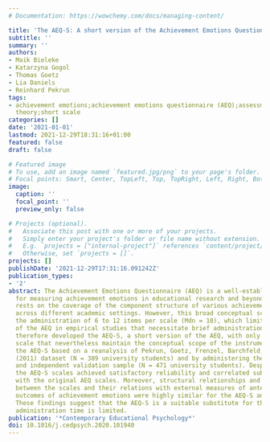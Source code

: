 ```yaml
---
# Documentation: https://wowchemy.com/docs/managing-content/

title: 'The AEQ-S: A short version of the Achievement Emotions Questionnaire'
subtitle: ''
summary: ''
authors:
- Maik Bieleke
- Katarzyna Gogol
- Thomas Goetz
- Lia Daniels
- Reinhard Pekrun
tags:
- achievement emotions;achievement emotions questionnaire (AEQ);assessment;control-value
  theory;short scale
categories: []
date: '2021-01-01'
lastmod: 2021-12-29T18:31:16+01:00
featured: false
draft: false

# Featured image
# To use, add an image named `featured.jpg/png` to your page's folder.
# Focal points: Smart, Center, TopLeft, Top, TopRight, Left, Right, BottomLeft, Bottom, BottomRight.
image:
  caption: ''
  focal_point: ''
  preview_only: false

# Projects (optional).
#   Associate this post with one or more of your projects.
#   Simply enter your project's folder or file name without extension.
#   E.g. `projects = ["internal-project"]` references `content/project/deep-learning/index.md`.
#   Otherwise, set `projects = []`.
projects: []
publishDate: '2021-12-29T17:31:16.091242Z'
publication_types:
- '2'
abstract: The Achievement Emotions Questionnaire (AEQ) is a well-established instrument
  for measuring achievement emotions in educational research and beyond. Its popularity
  rests on the coverage of the component structure of various achievement emotions
  across different academic settings. However, this broad conceptual scope requires
  the administration of 6 to 12 items per scale (Mdn = 10), which limits the applicability
  of the AEQ in empirical studies that necessitate brief administration times. We
  therefore developed the AEQ-S, a short version of the AEQ, with only 4 items per
  scale that nevertheless maintain the conceptual scope of the instrument. We validated
  the AEQ-S based on a reanalysis of Pekrun, Goetz, Frenzel, Barchfeld, and Perry's
  (2011) dataset (N = 389 university students) and by administering them to a new
  and independent validation sample (N = 471 university students). Despite their brevity,
  the AEQ-S scales achieved satisfactory reliability and correlated substantially
  with the original AEQ scales. Moreover, structural relationships and intercorrelations
  between the scales and their relations with external measures of antecedents and
  outcomes of achievement emotions were highly similar for the AEQ-S and AEQ scales.
  These findings suggest that the AEQ-S is a suitable substitute for the AEQ when
  administration time is limited.
publication: '*Contemporary Educational Psychology*'
doi: 10.1016/j.cedpsych.2020.101940
---
```

